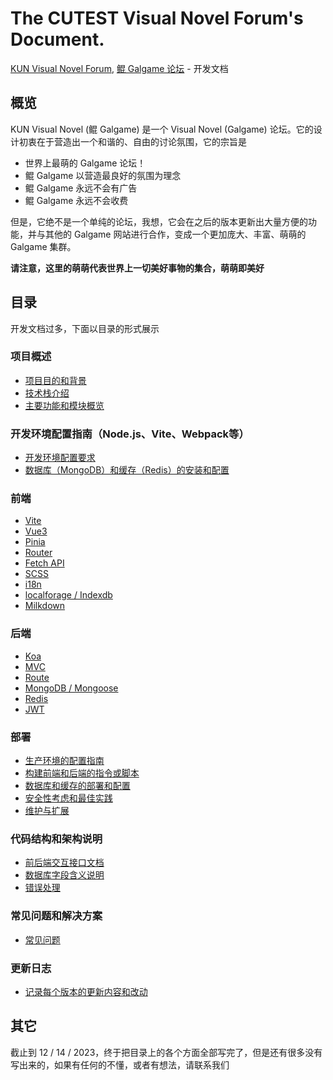 # The CUTEST Visual Novel Forum's Document.

[KUN Visual Novel Forum](https://kungal.com), [鲲 Galgame 论坛](https://kungal.com) - 开发文档

## 概览

KUN Visual Novel (鲲 Galgame) 是一个 Visual Novel (Galgame) 论坛。它的设计初衷在于营造出一个和谐的、自由的讨论氛围，它的宗旨是

* 世界上最萌的 Galgame 论坛！
* 鲲 Galgame 以营造最良好的氛围为理念
* 鲲 Galgame 永远不会有广告
* 鲲 Galgame 永远不会收费

但是，它绝不是一个单纯的论坛，我想，它会在之后的版本更新出大量方便的功能，并与其他的 Galgame 网站进行合作，变成一个更加庞大、丰富、萌萌的 Galgame 集群。

**请注意，这里的萌萌代表世界上一切美好事物的集合，萌萌即美好**

## 目录

开发文档过多，下面以目录的形式展示

### 项目概述

* [项目目的和背景](overview/purpose)
* [技术栈介绍](overview/tech-stack)
* [主要功能和模块概览](overview/features)

### 开发环境配置指南（Node.js、Vite、Webpack等）

* [开发环境配置要求](configuration/setup)
* [数据库（MongoDB）和缓存（Redis）的安装和配置](configuration/db)

### 前端

* [Vite](frontend/vite)
* [Vue3](frontend/vue3)
* [Pinia](frontend/pinia)
* [Router](frontend/router)
* [Fetch API](frontend/fetch)
* [SCSS](frontend/scss)
* [i18n](frontend/i18n)
* [localforage / Indexdb](frontend/indexdb)
* [Milkdown](frontend/milkdown)

### 后端

* [Koa](backend/koa)
* [MVC](backend/mvc)
* [Route](backend/route)
* [MongoDB / Mongoose](backend/mongodb)
* [Redis](backend/redis)
* [JWT](backend/jwt)

### 部署

* [生产环境的配置指南](deploy/deploy-config)
* [构建前端和后端的指令或脚本](deploy/script)
* [数据库和缓存的部署和配置](deploy/db)
* [安全性考虑和最佳实践](deploy/security)
* [维护与扩展](deploy/maintenance)

### 代码结构和架构说明

* [前后端交互接口文档](structure/api)
* [数据库字段含义说明](structure/db)
* [错误处理](structure/error)

### 常见问题和解决方案

* [常见问题](issue/issue)

### 更新日志

* [记录每个版本的更新内容和改动](update/log)

## 其它

截止到 12 / 14 / 2023，终于把目录上的各个方面全部写完了，但是还有很多没有写出来的，如果有任何的不懂，或者有想法，请联系我们

